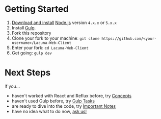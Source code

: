 # Getting Started

1. [Download and install](https://nodejs.org/en/download/) [Node.js](https://nodejs.org) version `4.x.x` or `5.x.x`
2. Install [Gulp](http://gulpjs.com/).
3. Fork this repository
4. Clone your fork to your machine: `git clone https://github.com/<your-username>/Lacuna-Web-Client`
5. Enter your fork: `cd Lacuna-Web-Client`
6. Get going: `gulp dev`

# Next Steps

If you...

- haven't worked with React and Reflux before, try [Concepts](concepts.md)
- haven't used Gulp before, try [Gulp Tasks](gulp-tasks.md)
- are ready to dive into the code, try [Important Notes](important-notes.md)
- have no idea what to do now, [ask us!](https://github.com/tlecommunity/app/issues)
